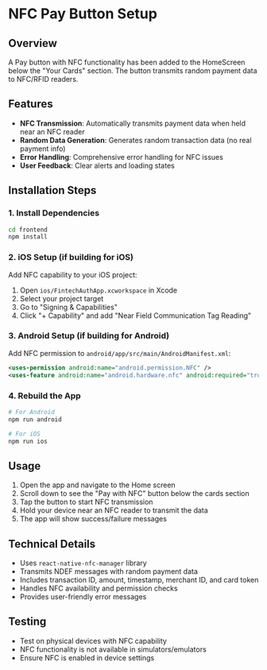 # NFC Pay Button Setup

## Overview
A Pay button with NFC functionality has been added to the HomeScreen below the "Your Cards" section. The button transmits random payment data to NFC/RFID readers.

## Features
- **NFC Transmission**: Automatically transmits payment data when held near an NFC reader
- **Random Data Generation**: Generates random transaction data (no real payment info)
- **Error Handling**: Comprehensive error handling for NFC issues
- **User Feedback**: Clear alerts and loading states

## Installation Steps

### 1. Install Dependencies
```bash
cd frontend
npm install
```

### 2. iOS Setup (if building for iOS)
Add NFC capability to your iOS project:
1. Open `ios/FintechAuthApp.xcworkspace` in Xcode
2. Select your project target
3. Go to "Signing & Capabilities"
4. Click "+ Capability" and add "Near Field Communication Tag Reading"

### 3. Android Setup (if building for Android)
Add NFC permission to `android/app/src/main/AndroidManifest.xml`:
```xml
<uses-permission android:name="android.permission.NFC" />
<uses-feature android:name="android.hardware.nfc" android:required="true" />
```

### 4. Rebuild the App
```bash
# For Android
npm run android

# For iOS
npm run ios
```

## Usage
1. Open the app and navigate to the Home screen
2. Scroll down to see the "Pay with NFC" button below the cards section
3. Tap the button to start NFC transmission
4. Hold your device near an NFC reader to transmit the data
5. The app will show success/failure messages

## Technical Details
- Uses `react-native-nfc-manager` library
- Transmits NDEF messages with random payment data
- Includes transaction ID, amount, timestamp, merchant ID, and card token
- Handles NFC availability and permission checks
- Provides user-friendly error messages

## Testing
- Test on physical devices with NFC capability
- NFC functionality is not available in simulators/emulators
- Ensure NFC is enabled in device settings
